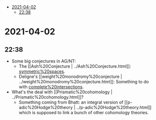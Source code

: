 -   [2021-04-02](#section)
    -   [22:38](#section-1)














2021-04-02
==========

22:38
-----

-   Some big conjectures in AG/NT:
    -   The [[Ash%20Conjecture | ../Ash%20Conjecture.html]]: [symmetric%20spaces](symmetric%20spaces).
    -   Deligne's [[weight%20monodromy%20conjecture | ../weight%20monodromy%20conjecture.html]]: Something to do with [complete%20intersections](complete%20intersections).
-   What's the deal with [[Prismatic%20cohomology | ../Prismatic%20cohomology.html]]?
    -   Something coming from Bhatt: an integral version of [[p-adic%20Hodge%20theory | ../p-adic%20Hodge%20theory.html]] which is supposed to link a bunch of other cohomology theories.
